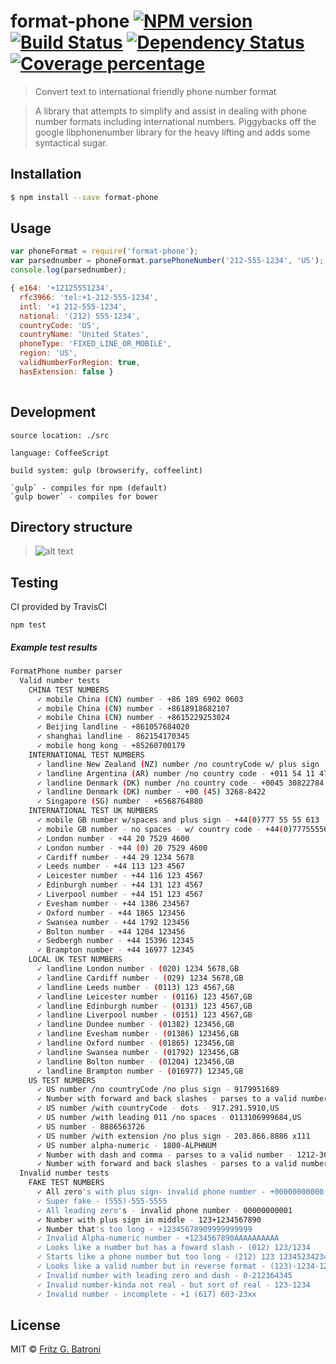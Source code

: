 # format-phone [![NPM version][npm-image]][npm-url] [![Build Status][travis-image]][travis-url] [![Dependency Status][daviddm-image]][daviddm-url] [![Coverage percentage][coveralls-image]][coveralls-url]
> Convert text to international friendly phone number format

> A library that attempts to simplify and assist in dealing with phone number formats including international numbers. 
Piggybacks off the google libphonenumber library for the heavy lifting and adds some syntactical sugar. 



## Installation

```sh
$ npm install --save format-phone
```

## Usage

```javascript
var phoneFormat = require('format-phone');
var parsednumber = phoneFormat.parsePhoneNumber('212-555-1234', 'US');
console.log(parsednumber);

{ e164: '+12125551234',
  rfc3966: 'tel:+1-212-555-1234',
  intl: '+1 212-555-1234',
  national: '(212) 555-1234',
  countryCode: 'US',
  countryName: 'United States',
  phoneType: 'FIXED_LINE_OR_MOBILE',
  region: 'US',
  validNumberForRegion: true,
  hasExtension: false }
  
```

## Development

```
source location: ./src

language: CoffeeScript

build system: gulp (browserify, coffeelint)

`gulp` - compiles for npm (default)
`gulp bower` - compiles for bower 

```

## Directory structure

> ![alt text][directory-image]


## Testing

CI provided by TravisCI

`npm test`

##### Example test results

```sh
FormatPhone number parser
  Valid number tests
    CHINA TEST NUMBERS
      ✓ mobile China (CN) number - +86 189 6902 0603
      ✓ mobile China (CN) number - +8618918682107
      ✓ mobile China (CN) number - +8615229253024
      ✓ Beijing landline - +861057684020
      ✓ shanghai landline - 862154170345
      ✓ mobile hong kong - +85260700179
    INTERNATIONAL TEST NUMBERS
      ✓ landline New Zealand (NZ) number /no countryCode w/ plus sign - +64 6 833 6001
      ✓ landline Argentina (AR) number /no country code - +011 54 11 4727 1158
      ✓ landline Denmark (DK) number /no country code - +0045 30822784
      ✓ landline Denmark (DK) number - +00 (45) 3268-8422
      ✓ Singapore (SG) number - +6568764880
    INTERNATIONAL TEST UK NUMBERS
      ✓ mobile GB number w/spaces and plus sign - +44(0)777 55 55 613
      ✓ mobile GB number - no spaces - w/ country code - +44(0)7775555613
      ✓ London number - +44 20 7529 4600
      ✓ London number - +44 (0) 20 7529 4600
      ✓ Cardiff number - +44 29 1234 5678
      ✓ Leeds number - +44 113 123 4567
      ✓ Leicester number - +44 116 123 4567
      ✓ Edinburgh number - +44 131 123 4567
      ✓ Liverpool number - +44 151 123 4567
      ✓ Evesham number - +44 1386 234567
      ✓ Oxford number - +44 1865 123456
      ✓ Swansea number - +44 1792 123456
      ✓ Bolton number - +44 1204 123456
      ✓ Sedbergh number - +44 15396 12345
      ✓ Brampton number - +44 16977 12345
    LOCAL UK TEST NUMBERS
      ✓ landline London number - (020) 1234 5678,GB
      ✓ landline Cardiff number - (029) 1234 5678,GB
      ✓ landline Leeds number - (0113) 123 4567,GB
      ✓ landline Leicester number - (0116) 123 4567,GB
      ✓ landline Edinburgh number - (0131) 123 4567,GB
      ✓ landline Liverpool number - (0151) 123 4567,GB
      ✓ landline Dundee number - (01382) 123456,GB
      ✓ landline Evesham number - (01386) 123456,GB
      ✓ landline Oxford number - (01865) 123456,GB
      ✓ landline Swansea number - (01792) 123456,GB
      ✓ landline Bolton number - (01204) 123456,GB
      ✓ landline Brampton number - (016977) 12345,GB
    US TEST NUMBERS
      ✓ US number /no countryCode /no plus sign - 9179951689
      ✓ Number with forward and back slashes - parses to a valid number - 0212\345/6789
      ✓ US number /with countryCode - dots - 917.291.5910,US
      ✓ US number /with leading 011 /no spaces - 0113106999684,US
      ✓ US number - 8886563726
      ✓ US number /with extension /no plus sign - 203.866.8886 x111
      ✓ US number alpha-numeric - 1800-ALPHNUM
      ✓ Number with dash and comma - parses to a valid number - 1212-364,4321
      ✓ Number with forward and back slashes - parses to a valid number - 0212\345/6789
  Invalid number tests
    FAKE TEST NUMBERS
      ✓ All zero's with plus sign- invalid phone number - +00000000000
      ✓ Super fake - (555)-555-5555
      ✓ All leading zero's - invalid phone number - 00000000001
      ✓ Number with plus sign in middle - 123+1234567890
      ✓ Number that's too long - +12345678909999999999
      ✓ Invalid Alpha-numeric number - +1234567890AAAAAAAAAA
      ✓ Looks like a number but has a foward slash - (012) 123/1234
      ✓ Starts like a phone number but too long - (212) 123 12345234234234234234234
      ✓ Looks like a valid number but in reverse format - (123)-1234-123
      ✓ Invalid number with leading zero and dash - 0-212364345
      ✓ Invalid number-kinda not real - but sort of real - 123-1234
      ✓ Invalid number - incomplete - +1 (617) 603-23xx

```

## License

MIT © [Fritz G. Batroni](https://fritzbatroni.wordpress.com/)


[npm-image]: https://badge.fury.io/js/format-phone.svg
[npm-url]: https://npmjs.org/package/format-phone
[travis-image]: https://travis-ci.org/fbatroni/format-phone.svg?branch=master
[travis-url]: https://travis-ci.org/fbatroni/format-phone
[daviddm-image]: https://david-dm.org/fbatroni/format-phone.svg?theme=shields.io
[daviddm-url]: https://david-dm.org/fbatroni/format-phone
[coveralls-image]: https://coveralls.io/repos/fbatroni/format-phone/badge.svg
[coveralls-url]: https://coveralls.io/r/fbatroni/format-phone
[directory-image]: https://github.com/fbatroni/format-phone/raw/master/common/images/tree.png "Directory Structure"

